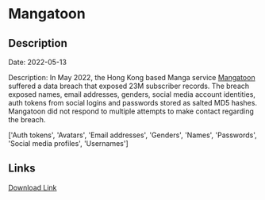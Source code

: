 # Mangatoon

## Description

Date: 2022-05-13

Description:
In May 2022, the Hong Kong based Manga service <a href="https://mangatoon.mobi/" target="_blank" rel="noopener">Mangatoon</a> suffered a data breach that exposed 23M subscriber records. The breach exposed names, email addresses, genders, social media account identities, auth tokens from social logins and passwords stored as salted MD5 hashes. Mangatoon did not respond to multiple attempts to make contact regarding the breach.


['Auth tokens', 'Avatars', 'Email addresses', 'Genders', 'Names', 'Passwords', 'Social media profiles', 'Usernames']

## Links

[Download Link](https://link-to.net/1229997/27.03640550115416/dynamic/?r=bWFuZ2F0b29uLm1vYmk=)
